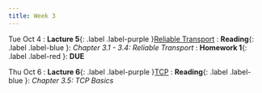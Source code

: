 ```yaml
---
title: Week 3
---
```


Tue Oct 4
: **Lacture 5**{: .label .label-purple }[Reliable Transport](#)
: **Reading**{: .label .label-blue }: _Chapter 3.1 - 3.4: Reliable Transport_
: **Homework 1**{: .label .label-red }: **DUE**

Thu Oct 6
: **Lacture 6**{: .label .label-purple }[TCP](#)
: **Reading**{: .label .label-blue }: _Chapter 3.5: TCP Basics_
